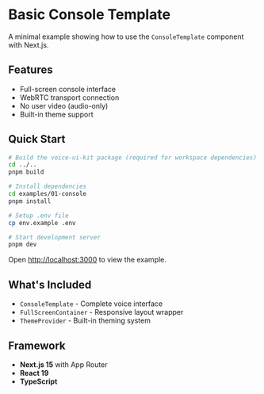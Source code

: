# Basic Console Template

A minimal example showing how to use the `ConsoleTemplate` component with Next.js.

## Features

- Full-screen console interface
- WebRTC transport connection
- No user video (audio-only)
- Built-in theme support

## Quick Start

```bash
# Build the voice-ui-kit package (required for workspace dependencies)
cd ../..
pnpm build

# Install dependencies
cd examples/01-console
pnpm install

# Setup .env file
cp env.example .env

# Start development server
pnpm dev
```

Open [http://localhost:3000](http://localhost:3000) to view the example.

## What's Included

- `ConsoleTemplate` - Complete voice interface
- `FullScreenContainer` - Responsive layout wrapper
- `ThemeProvider` - Built-in theming system

## Framework

- **Next.js 15** with App Router
- **React 19**
- **TypeScript**

